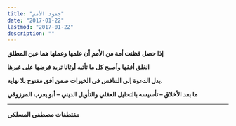 ```yaml
---
title: "جمود الأمم"
date: "2017-01-22"
lastmod: "2017-01-22"
description: ""
---
```

**إذا حصل فظنت أمة من الأمم أن علمها وعملها هما عين المطلق**

**انغلق أفقها وأصبح كل ما تأتيه أوثانا تريد فرضها على غيرها**

**بدل الدعوة إلى التنافس في الخيرات ضمن أفق مفتوح بلا نهاية.**

**ما بعد الأخلاق – تأسيسه بالتحليل العقلي والتأويل الديني – أبو يعرب المرزوقي**

---

**مقتطفات مصطفى المسلكي**

###